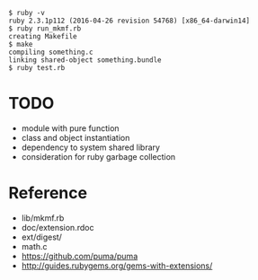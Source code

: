 ```
$ ruby -v
ruby 2.3.1p112 (2016-04-26 revision 54768) [x86_64-darwin14]
$ ruby run_mkmf.rb
creating Makefile
$ make
compiling something.c
linking shared-object something.bundle
$ ruby test.rb
```

# TODO

- module with pure function
- class and object instantiation
- dependency to system shared library
- consideration for ruby garbage collection

# Reference

- lib/mkmf.rb
- doc/extension.rdoc
- ext/digest/
- math.c
- https://github.com/puma/puma
- http://guides.rubygems.org/gems-with-extensions/
